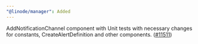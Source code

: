 ```yaml
---
"@linode/manager": Added
---
```


AddNotificationChannel component with Unit tests with necessary changes for constants, CreateAlertDefinition and other components. ([#11511](https://github.com/linode/manager/pull/11511))
